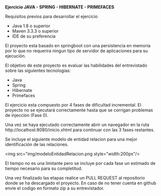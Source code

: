 **Ejercicio JAVA - SPRING - HIBERNATE - PRIMEFACES**

Requisitos previos para desarrollar el ejercicio

- Java 1.8 o superior
- Maven 3.3.3 o superior   
- IDE de su preferencia

El proyecto esta basado en springboot con una persistencia en memoria por lo que no requerira ningun tipo de servidor de aplicaciones para su ejecución.


El objetivo de este proyecto es evaluar las habilidades del entrevistado sobre las siguientes tecnologias:
- Java
- Spring
- Hibernate
- Primefaces

El ejercicio esta compuesto por 4 fases de dificultad incremental.
El proyecto no se ejecutará correctamente hasta que se corrigan problemas de injeccion (Fase 0).

Una vez se haya ejecutado correctamente abrir un navegador en la ruta http://localhost:8080/inicio.xhtml para continuar con las 3 fases restantes.

Se incluye el siguiente modelo de entidad relacion para una mejor identificación de las relaciones.

<img src="img/modeloEntidadRelacion.png style="width:200px"/>

El tiempo no es una limitante pero se incluye por cada fase un estimado de tiempo necesario para su completitud.

Una vez finalizado las etapas realice un PULL REQUEST al repositorio donde se ha descargado el proyecto.
En caso de no tener cuenta en github envie el codigo en formato zip a su entrevistador.
